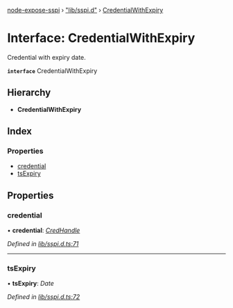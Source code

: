 [node-expose-sspi](../README.md) › ["lib/sspi.d"](../modules/_lib_sspi_d_.md) › [CredentialWithExpiry](_lib_sspi_d_.credentialwithexpiry.md)

# Interface: CredentialWithExpiry

Credential with expiry date.

**`interface`** CredentialWithExpiry

## Hierarchy

* **CredentialWithExpiry**

## Index

### Properties

* [credential](_lib_sspi_d_.credentialwithexpiry.md#credential)
* [tsExpiry](_lib_sspi_d_.credentialwithexpiry.md#tsexpiry)

## Properties

###  credential

• **credential**: *[CredHandle](_lib_sspi_d_.credhandle.md)*

*Defined in [lib/sspi.d.ts:71](https://github.com/jlguenego/node-expose-sspi/blob/15baf5f/lib/sspi.d.ts#L71)*

___

###  tsExpiry

• **tsExpiry**: *Date*

*Defined in [lib/sspi.d.ts:72](https://github.com/jlguenego/node-expose-sspi/blob/15baf5f/lib/sspi.d.ts#L72)*
